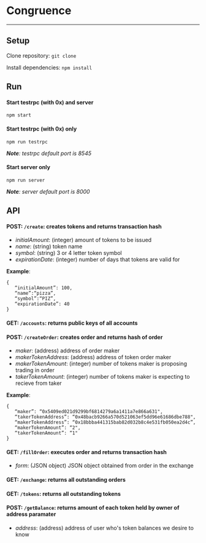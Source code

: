 # **Congruence**
---
## Setup

Clone repository:
```git clone```

Install dependencies:
```npm install```

## Run
#### Start testrpc (with 0x) and server
```npm start```

#### Start testrpc (with 0x) only
```npm run testrpc```

*__Note__: testrpc default port is 8545*

#### Start server only
```npm run server```

*__Note__: server default port is 8000*

## API

#### POST: ```/create```: creates tokens and returns transaction hash
- *initialAmount*: (integer) amount of tokens to be issued
- *name*: (string) token name
- *symbol*: (string) 3 or 4 letter token symbol
- *expirationDate*: (integer) number of days that tokens are valid for

__Example__:
```
{
   “initialAmount”: 100,
   “name”:“pizza”,
   “symbol”:“PIZ”,
   “expirationDate”: 40
}
 ```

#### GET: ```/accounts```: returns public keys of all accounts

#### POST: ```/createOrder```: creates order and returns hash of order
- *maker*: (address) address of order maker
- *makerTokenAddress*: (address) address of token order maker
- *makerTokenAmount*: (integer) number of tokens maker is proposing trading in order
- *takerTokenAmount*: (integer) number of tokens maker is expecting to recieve from taker

__Example__:
```
{
   “maker”: “0x5409ed021d9299bf6814279a6a1411a7e866a631",
   “takerTokenAddress”: “0x48bacb9266a570d521063ef5dd96e61686dbe788",
   “makerTokenAddress”: “0x18bbba441315bab82d032b8c4e531fb050ea2d4c”,
   “makerTokenAmount”: “2",
   “takerTokenAmount”: “1"
}
 ```

#### GET: ```/fillOrder```: executes order and returns transaction hash
- *form*: (JSON object) JSON object obtained from order in the exchange

#### GET: ```/exchange```: returns all outstanding orders

#### GET: ```/tokens```: returns all outstanding tokens

#### POST: ```/getBalance```: returns amount of each token held by owner of address paramater
- *address*: (address) address of user who's token balances we desire to know
